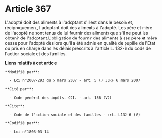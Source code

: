 # Article 367

L'adopté doit des aliments à l'adoptant s'il est dans le besoin et, réciproquement, l'adoptant doit des aliments à l'adopté.
Les père et mère de l'adopté ne sont tenus de lui fournir des aliments que s'il ne peut les obtenir de
l'adoptant.L'obligation de fournir des aliments à ses père et mère cesse pour l'adopté dès lors qu'il a été admis en qualité
de pupille de l'Etat ou pris en charge dans les délais prescrits à l'article L. 132-6 du code de l'action sociale et des
familles.

**Liens relatifs à cet article**

	**Modifié par**:

	  - Loi n°2007-293 du 5 mars 2007 - art. 5 () JORF 6 mars 2007

	**Cité par**:

	  - Code général des impôts, CGI. - art. 156 (VD)

	**Cite**:

	  - Code de l'action sociale et des familles - art. L132-6 (V)

	**Codifié par**:

	  - Loi n°1803-03-14
